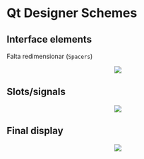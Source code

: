 # Qt Designer Schemes

## Interface elements
Falta redimensionar (`Spacers`)

<p align="center">
<img src="https://github.com/RogerCL24/IDI/assets/90930371/6c8c2d8c-3306-4139-b95a-d044e20b0a0b"/>
</p>


## Slots/signals
<p align="center">
<img src="https://github.com/RogerCL24/IDI/assets/90930371/ed57fb99-82f1-45e5-9b19-6445001dfb1a"/>
</p>

## Final display

<p align="center">
<img src="https://github.com/RogerCL24/IDI/assets/90930371/deea7950-2466-4337-a977-dc8479676fc6"/>
</p>


